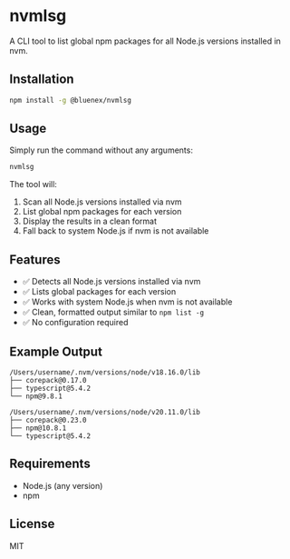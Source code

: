 # nvmlsg

A CLI tool to list global npm packages for all Node.js versions installed in nvm.

## Installation

```bash
npm install -g @bluenex/nvmlsg
```

## Usage

Simply run the command without any arguments:

```bash
nvmlsg
```

The tool will:
1. Scan all Node.js versions installed via nvm
2. List global npm packages for each version
3. Display the results in a clean format
4. Fall back to system Node.js if nvm is not available

## Features

- ✅ Detects all Node.js versions installed via nvm
- ✅ Lists global packages for each version
- ✅ Works with system Node.js when nvm is not available
- ✅ Clean, formatted output similar to `npm list -g`
- ✅ No configuration required

## Example Output

```
/Users/username/.nvm/versions/node/v18.16.0/lib
├── corepack@0.17.0
├── typescript@5.4.2
└── npm@9.8.1

/Users/username/.nvm/versions/node/v20.11.0/lib
├── corepack@0.23.0
├── npm@10.8.1
└── typescript@5.4.2
```

## Requirements

- Node.js (any version)
- npm

## License

MIT